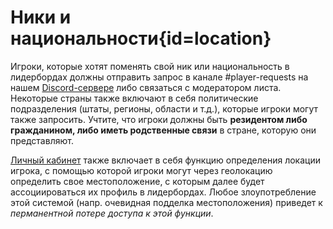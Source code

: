 <div class='panel fade js-scroll-anim' data-anim='fade'>

# Ники и национальности{id=location}

Игроки, которые хотят поменять свой ник или национальность в лидербордах должны отправить запрос в канале #player-requests на нашем [Discord-сервере](https://discord.gg/demonlist) либо связаться с модератором листа. Некоторые страны также включают в себя политические подразделения (штаты, регионы, области и т.д.), которые игроки могут также запросить. Учтите, что игроки должны быть **резидентом либо гражданином, либо иметь родственные связи** в стране, которую они представляют.

[Личный кабинет](/login) также включает в себя функцию определения локации игрока, с помощью которой игроки могут через геолокацию определить свое местоположение, с которым далее будет ассоциироваться их профиль в лидербордах. Любое злоупотребление этой системой (напр. очевидная подделка местоположения) приведет к *перманентной потере доступа к этой функции*.

</div>
